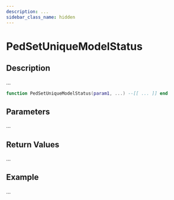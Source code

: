 ```yaml
---
description: ...
sidebar_class_name: hidden
---
```


# PedSetUniqueModelStatus

## Description

...

```lua
function PedSetUniqueModelStatus(param1, ...) --[[ ... ]] end
```

## Parameters

...

## Return Values

...

## Example

...


